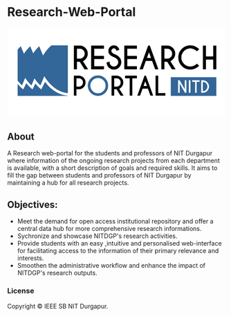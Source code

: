 # Research-Web-Portal

<p align="center">
  <img  src=/static/research_portal_cropped.png>
</p>

## About
A Research web-portal for the students and professors of NIT Durgapur where information of the ongoing research projects from each department is available, with a short description of goals and required skills. It aims to fill the gap between students and professors of NIT Durgapur by maintaining a hub for all research projects.

## Objectives:

- Meet the demand for open access institutional repository and offer a central data hub for more comprehensive research informations.
- Sychronize and showcase NITDGP's research activities.
- Provide students with an easy ,intuitive and personalised web-interface for facilitating access to the information of their primary relevance and interests.
- Smoothen the administrative workflow and enhance the impact of NITDGP's research outputs.

### License

Copyright © IEEE SB NIT Durgapur.
